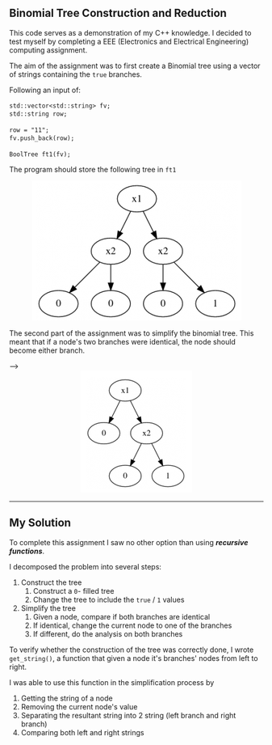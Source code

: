 ## Binomial Tree Construction and Reduction

This code serves as a demonstration of my C++ knowledge. I decided to test myself by completing a EEE (Electronics and Electrical Engineering) computing assignment. 

The aim of the assignment was to first create a Binomial tree using a vector of strings containing the `true` branches. 

Following an input of: 


    std::vector<std::string> fv;
    std::string row;

    row = "11";
    fv.push_back(row);

    BoolTree ft1(fv);


The program should store the following tree in `ft1` <br> 

<!-- ![Simple tree](media/simple_tree.PNG) -->

<div style="text-align:center"><img src="./media/simple_tree.PNG" /></div>

The second part of the assignment was to simplify the binomial tree. This meant that if a node's two branches were identical, the node should become either branch. 

<!-- ![Simple tree](media/simplification.PNG) --> -->

<div style="text-align:center"><img src="./media/simplification.PNG" /></div>

-------------------------

## My Solution

To complete this assignment I saw no other option than using ___recursive functions___. 

I decomposed the problem into several steps: 

1. Construct the tree
    1. Construct a `0`- filled tree
    2. Change the tree to include the `true` / `1` values
3. Simplify the tree
    1. Given a node, compare if both branches are identical
    2. If identical, change the current node to one of the branches
    3. If different, do the analysis on both branches

To verify whether the construction of the tree was correctly done, I wrote `get_string()`, a function that given a node it's branches' nodes from left to right. 

I was able to use this function in the simplification process by
1. Getting the string of a node
2. Removing the current node's value 
3. Separating the resultant string into 2 string (left branch and right branch)
4. Comparing both left and right strings

